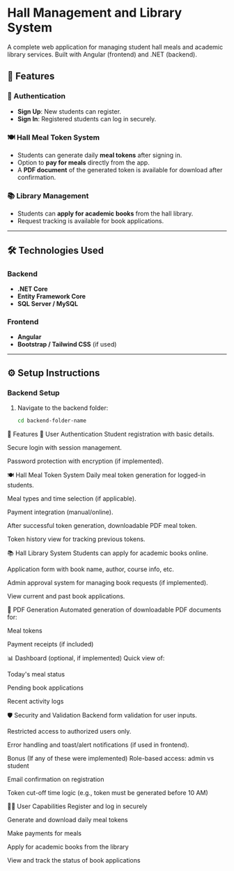 # Hall Management and Library System

A complete web application for managing student hall meals and academic library services. Built with Angular (frontend) and .NET (backend).

## 🚀 Features

### 🔐 Authentication
- **Sign Up**: New students can register.
- **Sign In**: Registered students can log in securely.

### 🍽️ Hall Meal Token System
- Students can generate daily **meal tokens** after signing in.
- Option to **pay for meals** directly from the app.
- A **PDF document** of the generated token is available for download after confirmation.

### 📚 Library Management
- Students can **apply for academic books** from the hall library.
- Request tracking is available for book applications.

---

## 🛠️ Technologies Used

### Backend
- **.NET Core**
- **Entity Framework Core**
- **SQL Server / MySQL**

### Frontend
- **Angular**
- **Bootstrap / Tailwind CSS** (if used)

---

## ⚙️ Setup Instructions

### Backend Setup

1. Navigate to the backend folder:
   ```bash
   cd backend-folder-name

 🚀 Features
👤 User Authentication
Student registration with basic details.

Secure login with session management.

Password protection with encryption (if implemented).

🍽️ Hall Meal Token System
Daily meal token generation for logged-in students.

Meal types and time selection (if applicable).

Payment integration (manual/online).

After successful token generation, downloadable PDF meal token.

Token history view for tracking previous tokens.

📚 Hall Library System
Students can apply for academic books online.

Application form with book name, author, course info, etc.

Admin approval system for managing book requests (if implemented).

View current and past book applications.

📄 PDF Generation
Automated generation of downloadable PDF documents for:

Meal tokens

Payment receipts (if included)

📊 Dashboard (optional, if implemented)
Quick view of:

Today's meal status

Pending book applications

Recent activity logs

🛡️ Security and Validation
Backend form validation for user inputs.

Restricted access to authorized users only.

Error handling and toast/alert notifications (if used in frontend).

Bonus (If any of these were implemented)
Role-based access: admin vs student

Email confirmation on registration

Token cut-off time logic (e.g., token must be generated before 10 AM)

   
🙋‍♂️ User Capabilities
Register and log in securely

Generate and download daily meal tokens

Make payments for meals

Apply for academic books from the library

View and track the status of book applications
